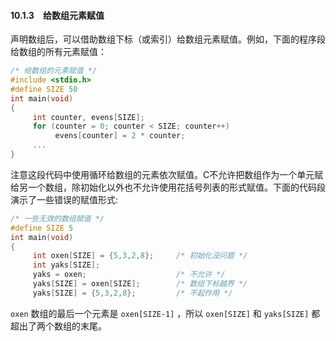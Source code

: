 #### 10.1.3　给数组元素赋值

声明数组后，可以借助数组下标（或索引）给数组元素赋值。例如，下面的程序段给数组的所有元素赋值：

```c
/* 给数组的元素赋值 */
#include <stdio.h>
#define SIZE 50
int main(void)
{
     int counter, evens[SIZE];
     for (counter = 0; counter < SIZE; counter++)
          evens[counter] = 2 * counter;
     ...
}
```

注意这段代码中使用循环给数组的元素依次赋值。C不允许把数组作为一个单元赋给另一个数组，除初始化以外也不允许使用花括号列表的形式赋值。下面的代码段演示了一些错误的赋值形式:

```c
/* 一些无效的数组赋值 */
#define SIZE 5
int main(void)
{
     int oxen[SIZE] = {5,3,2,8};     /* 初始化没问题 */
     int yaks[SIZE];
     yaks = oxen;                    /* 不允许 */
     yaks[SIZE] = oxen[SIZE];        /* 数组下标越界 */
     yaks[SIZE] = {5,3,2,8};         /* 不起作用 */
```

`oxen` 数组的最后一个元素是 `oxen[SIZE-1]` ，所以 `oxen[SIZE]` 和 `yaks[SIZE]` 都超出了两个数组的末尾。

